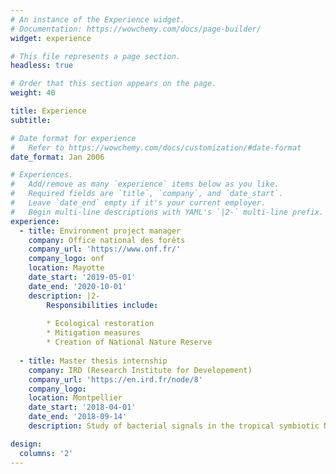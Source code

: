 ```yaml
---
# An instance of the Experience widget.
# Documentation: https://wowchemy.com/docs/page-builder/
widget: experience

# This file represents a page section.
headless: true

# Order that this section appears on the page.
weight: 40

title: Experience
subtitle:

# Date format for experience
#   Refer to https://wowchemy.com/docs/customization/#date-format
date_format: Jan 2006

# Experiences.
#   Add/remove as many `experience` items below as you like.
#   Required fields are `title`, `company`, and `date_start`.
#   Leave `date_end` empty if it's your current employer.
#   Begin multi-line descriptions with YAML's `|2-` multi-line prefix.
experience:
  - title: Environment project manager
    company: Office national des forêts
    company_url: 'https://www.onf.fr/'
    company_logo: onf
    location: Mayotte
    date_start: '2019-05-01'
    date_end: '2020-10-01'
    description: |2-
        Responsibilities include:
        
        * Ecological restoration
        * Mitigation measures
        * Creation of National Nature Reserve
        
  - title: Master thesis internship 
    company: IRD (Research Institute for Developement)
    company_url: 'https://en.ird.fr/node/8'
    company_logo:
    location: Montpellier
    date_start: '2018-04-01'
    date_end: '2018-09-14'
    description: Study of bacterial signals in the tropical symbiotic N-fixation relationship Casuarina / Frankia.

design:
  columns: '2'
---
```

